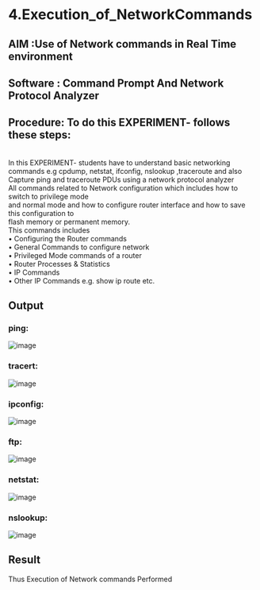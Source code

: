 # 4.Execution_of_NetworkCommands
## AIM :Use of Network commands in Real Time environment
## Software : Command Prompt And Network Protocol Analyzer
## Procedure: To do this EXPERIMENT- follows these steps:
<BR>
In this EXPERIMENT- students have to understand basic networking commands e.g cpdump, netstat, ifconfig, nslookup ,traceroute and also Capture ping and traceroute PDUs using a network protocol analyzer 
<BR>
All commands related to Network configuration which includes how to switch to privilege mode
<BR>
and normal mode and how to configure router interface and how to save this configuration to
<BR>
flash memory or permanent memory.
<BR>
This commands includes
<BR>
• Configuring the Router commands
<BR>
• General Commands to configure network
<BR>
• Privileged Mode commands of a router 
<BR>
• Router Processes & Statistics
<BR>
• IP Commands
<BR>
• Other IP Commands e.g. show ip route etc.
<BR>

## Output
### ping:
![image](https://github.com/user-attachments/assets/eb7e2885-d558-46f7-bb7a-f5abb3eef7da)


### tracert:
![image](https://github.com/user-attachments/assets/5922cbfe-212b-4c4b-a332-a179fd822946)

### ipconfig:

![image](https://github.com/user-attachments/assets/80cfbaee-e0e5-461c-a057-6f2e4286a40c)

### ftp:

![image](https://github.com/user-attachments/assets/a6180daf-4f54-4472-b2d4-63cb43c58686)

### netstat:

![image](https://github.com/user-attachments/assets/2c3476af-fc8c-4488-bff9-e2df4a6f829e)

### nslookup:
![image](https://github.com/user-attachments/assets/731042bd-c343-49f9-a507-5e461ff42d16)




## Result
Thus Execution of Network commands Performed 
